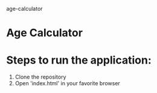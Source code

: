 age-calculator
# Age Calculator

# Steps to run the application:

1. Clone the repository
2. Open 'index.html' in your favorite browser
